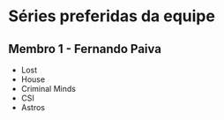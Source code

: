 # Séries preferidas da equipe

## Membro 1 - Fernando Paiva

- Lost
- House
- Criminal Minds
- CSI
- Astros

